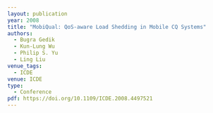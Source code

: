 ```yaml
---
layout: publication
year: 2008
title: "MobiQual: QoS-aware Load Shedding in Mobile CQ Systems"
authors:
  - Bugra Gedik
  - Kun-Lung Wu
  - Philip S. Yu
  - Ling Liu
venue_tags:
  - ICDE
venue: ICDE
type:
  - Conference
pdf: https://doi.org/10.1109/ICDE.2008.4497521
---
```

